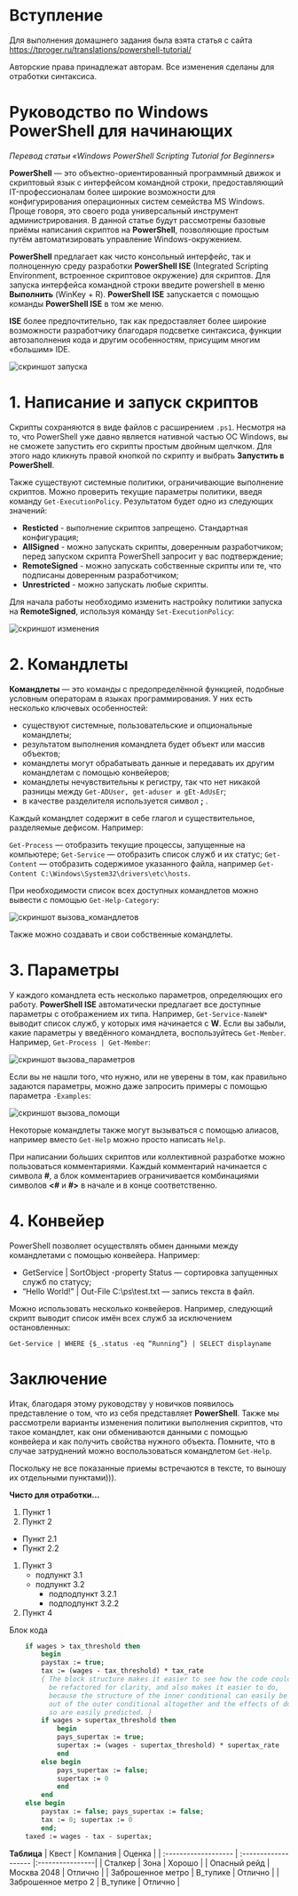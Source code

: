 # Вступление
Для выполнения домашнего задания была взята статья с сайта https://tproger.ru/translations/powershell-tutorial/ 

Авторские права принадлежат авторам.
Все изменения сделаны для отработки синтаксиса.

# Руководство по Windows PowerShell для начинающих

*Перевод статьи «Windows PowerShell Scripting Tutorial for Beginners»*

**PowerShell** — это объектно-ориентированный программный движок и скриптовый язык с интерфейсом командной строки, предоставляющий IT-профессионалам более широкие возможности для конфигурирования операционных систем семейства MS Windows. Проще говоря, это своего рода универсальный инструмент администрирования. В данной статье будут рассмотрены базовые приёмы написания скриптов на **PowerShell**, позволяющие простым путём автоматизировать управление Windows-окружением.

**PowerShell** предлагает как чисто консольный интерфейс, так и полноценную среду разработки **PowerShell ISE** (Integrated Scripting Environment, встроенное скриптовое окружение) для скриптов. Для запуска интерфейса командной строки введите powershell в меню **Выполнить** (WinKey + R). **PowerShell ISE** запускается с помощью команды **PowerShell ISE** в том же меню.

**ISE** более предпочтительно, так как предоставляет более широкие возможности разработчику благодаря подсветке синтаксиса, функции автозаполнения кода и другим особенностям, присущим многим «большим» IDE.

![скриншот запуска](https://s3.tproger.ru/uploads/2018/10/PS2.jpg)


# 1\. Написание и запуск скриптов

Скрипты сохраняются в виде файлов с расширением `.ps1`. Несмотря на то, что PowerShell уже давно является нативной частью ОС Windows, вы не сможете запустить его скрипты простым двойным щелчком. Для этого надо кликнуть правой кнопкой по скрипту и выбрать **Запустить в PowerShell**.

Также существуют системные политики, ограничивающие выполнение скриптов. Можно проверить текущие параметры политики, введя команду `Get-ExecutionPolicy`. Результатом будет одно из следующих значений:

* **Resticted** - выполнение скриптов запрещено. Стандартная конфигурация;
* **AllSigned** - можно запускать скрипты, доверенным разработчиком; перед запуском скрипта PowerShell запросит у вас подтверждение;
* **RemoteSigned** - можно запускать собственные скрипты или те, что подписаны доверенным разработчиком;
* **Unrestricted** - можно запускать любые скрипты.


Для начала работы необходимо изменить настройку политики запуска на **RemoteSigned**, используя команду `Set-ExecutionPolicy`:

![скриншот изменения](https://s3.tproger.ru/uploads/2018/10/PS5-768x79.jpg)


# 2\. Командлеты

**Командлеты** — это команды с предопределённой функцией, подобные условным операторам в языках программирования. У них есть несколько ключевых особенностей:

* существуют системные, пользовательские и опциональные командлеты;
* результатом выполнения командлета будет объект или массив объектов;
* командлеты могут обрабатывать данные и передавать их другим командлетам с помощью конвейеров;
* командлеты нечувствительны к регистру, так что нет никакой разницы между `Get-ADUser, get-aduser и gEt-AdUsEr`;
* в качестве разделителя используется символ **;** .

Каждый командлет содержит в себе глагол и существительное, разделяемые дефисом. Например:

`Get-Process` — отобразить текущие процессы, запущенные на компьютере;
`Get-Service` — отобразить список служб и их статус;
`Get-Content` — отобразить содержимое указанного файла, например `Get-Content C:\Windows\System32\drivers\etc\hosts`.

При необходимости список всех доступных командлетов можно вывести с помощью `Get-Help-Category`:

![скриншот вызова_командлетов](https://s3.tproger.ru/uploads/2018/10/PS7.png)

Также можно создавать и свои собственные командлеты.

# 3\. Параметры

У каждого командлета есть несколько параметров, определяющих его работу. **PowerShell ISE** автоматически предлагает все доступные параметры с отображением их типа. Например, `Get-Service-NameW*` выводит список служб, у которых имя начинается с **W**. Если вы забыли, какие параметры у введённого командлета, воспользуйтесь `Get-Member`. Например, `Get-Process | Get-Member`:

![скриншот вызова_параметров](https://s3.tproger.ru/uploads/2018/10/PS9-768x682.jpg)

Если вы не нашли того, что нужно, или не уверены в том, как правильно задаются параметры, можно даже запросить примеры с помощью параметра `-Examples`:

![скриншот вызова_помощи](https://s3.tproger.ru/uploads/2018/10/PS10-768x563.jpg)

Некоторые командлеты также могут вызываться с помощью алиасов, например вместо `Get-Help` можно просто написать `Help`.

При написании больших скриптов или коллективной разработке можно пользоваться комментариями. Каждый комментарий начинается с символа **#**, а блок комментариев ограничивается комбинациями символов **<#** и **#>** в начале и в конце соответственно.

# 4\. Конвейер

PowerShell позволяет осуществлять обмен данными между командлетами с помощью конвейера. Например:

* GetService | SortObject -property Status — сортировка запущенных служб по статусу;
* “Hello World!” | Out-File C:\ps\test.txt — запись текста в файл.

Можно использовать несколько конвейеров. Например, следующий скрипт выводит список имён всех служб за исключением остановленных:

`Get-Service | WHERE {$_.status -eq “Running”} | SELECT displayname`

# Заключение

Итак, благодаря этому руководству у новичков появилось представление о том, что из себя представляет **PowerShell**. Также мы рассмотрели варианты изменения политики выполнения скриптов, что такое командлет, как они обмениваются данными с помощью конвейера и как получить свойства нужного объекта. Помните, что в случае затруднений можно воспользоваться командлетом `Get-Help`.


Поскольку не все показанные приемы встречаются в тексте, то выношу их отдельными пунктами))).

**Чисто для отработки...**

1. Пункт 1
1. Пункт 2
  * Пункт 2.1
  * Пункт 2.2
1. Пункт 3
    * подпункт 3.1
    * подпункт 3.2
        * подподпункт 3.2.1
        * подподпункт 3.2.2
1. Пункт 4


Блок кода
``` Pascal
    if wages > tax_threshold then
        begin
        paystax := true;
        tax := (wages - tax_threshold) * tax_rate
        { The block structure makes it easier to see how the code could
          be refactored for clarity, and also makes it easier to do,
          because the structure of the inner conditional can easily be moved
          out of the outer conditional altogether and the effects of doing
          so are easily predicted. }
        if wages > supertax_threshold then
            begin
            pays_supertax := true;
            supertax := (wages - supertax_threshold) * supertax_rate
            end
        else begin
            pays_supertax := false;
            supertax := 0
            end
        end
    else begin
        paystax := false; pays_supertax := false;
        tax := 0; supertax := 0
        end;
    taxed := wages - tax - supertax;
```

**Таблица**
| Квест                | Компания             | Оценка          |
| :------------------- | :------------------- |:----------------|
| Сталкер              | Зона                 | Хорошо          |
| Опасный рейд         | Москва 2048          | Отлично         |
| Заброшенное метро    | В_тупике             | Отлично         |
| Заброшенное метро 2  | В_тупике             | Отлично         |
